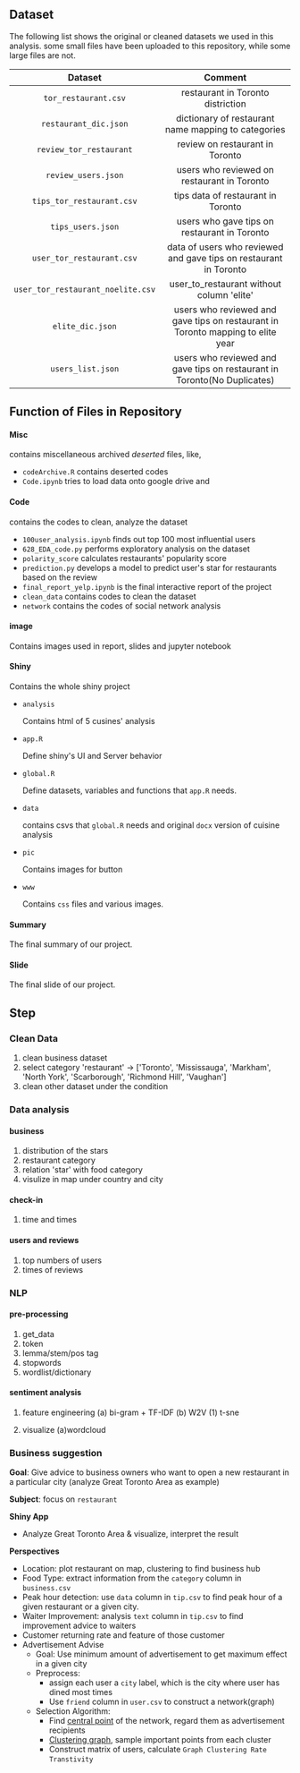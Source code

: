 ## Dataset

The following list shows the original or cleaned datasets we used in this analysis. some small files have been uploaded to this repository, while some large files are not. 

|              Dataset              |                           Comment                            |
| :-------------------------------: | :----------------------------------------------------------: |
|       `tor_restaurant.csv`        |              restaurant in Toronto distriction               |
|       `restaurant_dic.json`       |     dictionary of restaurant name mapping to categories      |
|      `review_tor_restaurant`      |               review on restaurant in Toronto                |
|        `review_users.json`        |         users who reviewed on restaurant in Toronto          |
|     `tips_tor_restaurant.csv`     |              tips data of restaurant in Toronto              |
|         `tips_users.json`         |         users who gave tips on restaurant in Toronto         |
|     `user_tor_restaurant.csv`     | data of users who reviewed and gave tips on restaurant in Toronto |
| `user_tor_restaurant_noelite.csv` |          user_to_restaurant without column 'elite'           |
|         `elite_dic.json`          | users who reviewed and gave tips on restaurant in Toronto mapping to elite year |
|         `users_list.json`         | users who reviewed and gave tips on restaurant in Toronto(No Duplicates) |



## Function of Files in Repository

#### Misc

contains miscellaneous archived *deserted* files, like, 

* `codeArchive.R` contains deserted codes
* `Code.ipynb` tries to load data onto google drive and 

####  Code

contains the codes to clean, analyze the dataset

* `100user_analysis.ipynb` finds out top 100 most influential users
* `628_EDA_code.py` performs exploratory analysis on the dataset
* `polarity_score` calculates restaurants' popularity score
* `prediction.py` develops a model to predict user's star for restaurants based on the review
* `final_report_yelp.ipynb` is the final interactive report of the project
* `clean_data` contains codes to clean the dataset
* `network` contains the codes of social network analysis

#### image

Contains images used in report, slides and jupyter notebook

#### Shiny

Contains the whole shiny project

* `analysis`

  Contains html of 5 cusines' analysis

* `app.R`

  Define shiny's UI and Server behavior

* `global.R` 

  Define datasets, variables and functions that `app.R` needs. 

* `data`

  contains csvs that `global.R` needs and original `docx` version of cuisine analysis

* `pic` 

  Contains images for button

* `www`

  Contains `css` files and various images. 

#### Summary 

The final summary of our project. 

#### Slide

The final slide of our project. 







## Step
### Clean Data
1. clean business dataset
2. select category 'restaurant' -> ['Toronto', 'Mississauga', 'Markham', 'North York', 'Scarborough', 'Richmond Hill', 'Vaughan']
3. clean other dataset under the condition

### Data analysis
#### business
1. distribution of the stars
2. restaurant category
3. relation 'star' with food category
4. visulize in map under country and city

#### check-in
1. time and times

#### users and reviews
1. top numbers of users
2. times of reviews

### NLP
#### pre-processing
1. get_data
2. token
3. lemma/stem/pos tag
4. stopwords
5. wordlist/dictionary

#### sentiment analysis
1. feature engineering 
    (a) bi-gram + TF-IDF
    (b) W2V
        (1) t-sne

3. visualize
    (a)wordcloud

### Business suggestion

**Goal**: Give advice to business owners who want to open a new restaurant in a particular city (analyze Great Toronto Area as example)

**Subject**: focus on `restaurant` 

**Shiny App**

* Analyze Great Toronto Area & visualize, interpret the result

**Perspectives**

* Location: plot restaurant on map, clustering to find business hub
* Food Type: extract information from the `category` column in `business.csv`
* Peak hour detection: use `data` column in `tip.csv` to find peak hour of a given restaurant or a given city.
* Waiter Improvement: analysis `text` column in `tip.csv` to find improvement advice to waiters
* Customer returning rate and feature of those customer
* Advertisement Advise
  * Goal: Use minimum amount of advertisement to get maximum effect in a given city
  * Preprocess:
    * assign each user a `city` label, which is the city where user has dined most times
    * Use `friend` column in `user.csv` to construct a network(graph)
  * Selection Algorithm: 
    * Find [central point](https://programminghistorian.org/en/lessons/exploring-and-analyzing-network-data-with-python#basics-of-networkx-creating-the-graph) of the network, regard them as advertisement recipients
    * [Clustering graph](https://www.csc2.ncsu.edu/faculty/nfsamato/practical-graph-mining-with-R/slides/pdf/Graph_Cluster_Analysis.pdf), sample important points from each cluster
    * Construct matrix of users, calculate `Graph Clustering Rate` `Transtivity` 
